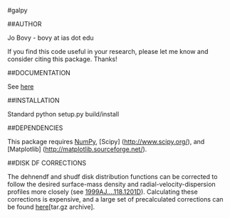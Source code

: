 #galpy

##AUTHOR

Jo Bovy - bovy at ias dot edu

If you find this code useful in your research, please let me know and
consider citing this package. Thanks!


##DOCUMENTATION

See [here](http://jobovy.github.com/galpy)

##INSTALLATION

Standard python setup.py build/install

##DEPENDENCIES

This package requires [NumPy](http://numpy.scipy.org/), [Scipy] (http://www.scipy.org/), and [Matplotlib] (http://matplotlib.sourceforge.net/).

##DISK DF CORRECTIONS

The dehnendf and shudf disk distribution functions can be corrected to
follow the desired surface-mass density and radial-velocity-dispersion
profiles more closely (see
[1999AJ....118.1201D](http://adsabs.harvard.edu/abs/1999AJ....118.1201D)). Calculating
these corrections is expensive, and a large set of precalculated
corrections can be found
[here](https://github.com/downloads/jobovy/galpy/galpy-dfcorrections.tar.gz)\[tar.gz
archive\].